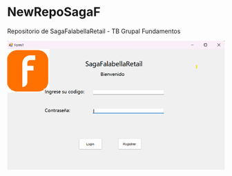 # NewRepoSagaF
Repositorio de SagaFalabellaRetail - TB Grupal Fundamentos



![](https://github.com/Jsckbe/NewRepoSagaF/blob/master/SagaFalabella/img/landing-page-Saga_prueba.jpg)

